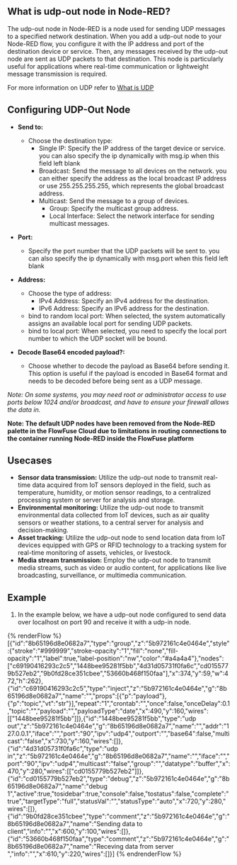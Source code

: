 ## What is udp-out node in Node-RED?

The udp-out node in Node-RED is a node used for sending UDP messages to a specified network destination. When you add a udp-out node to your Node-RED flow, you configure it with the IP address and port of the destination device or service. Then, any messages received by the udp-out node are sent as UDP packets to that destination. This node is particularly useful for applications where real-time communication or lightweight message transmission is required.

For more information on UDP refer to [What is UDP](/node-red/core-nodes/udp-in/#what-is-udp)

## Configuring UDP-Out Node

- **Send to:**
    - Choose the destination type:
        - Single IP: Specify the IP address of the target device or service. you can also specify the ip dynamically with msg.ip when this field left blank
        - Broadcast: Send the message to all devices on the network. you can either specify the address as the local broadcast IP address or use 255.255.255.255, which represents the global broadcast address.
        - Multicast: Send the message to a group of devices.
            - Group: Specify the multicast group address.
            - Local Interface: Select the network interface for sending multicast messages.

- **Port:**
    - Specify the port number that the UDP packets will be sent to. you can also specify the ip dynamically with msg.port when this field left blank

- **Address:**
    - Choose the type of address:
        - IPv4 Address: Specify an IPv4 address for the destination.
        - IPv6 Address: Specify an IPv6 address for the destination.
    - bind to random local port: When selected, the system automatically assigns an available local port for sending UDP packets.
    - bind to local port: When selected, you need to specify the local port number to which the UDP socket will be bound.

- **Decode Base64 encoded payload?:**
    - Choose whether to decode the payload as Base64 before sending it. This option is useful if the payload is encoded in Base64 format and needs to be decoded before being sent as a UDP message.

*Note: On some systems, you may need root or administrator access to use ports below 1024 and/or broadcast, and have to ensure your firewall allows the data in.*

**Note: The default UDP nodes have been removed from the Node-RED palette in the FlowFuse Cloud due to limitations in routing connections to the container running Node-RED inside the FlowFuse platform**

## Usecases

- **Sensor data transmission:** Utilize the udp-out node to transmit real-time data acquired from IoT sensors deployed in the field, such as temperature, humidity, or motion sensor readings, to a centralized processing system or server for analysis and storage.
- **Environmental monitoring:** Utilize the udp-out node to transmit environmental data collected from IoT devices, such as air quality sensors or weather stations, to a central server for analysis and decision-making.
- **Asset tracking:** Utilize the udp-out node to send location data from IoT devices equipped with GPS or RFID technology to a tracking system for real-time monitoring of assets, vehicles, or livestock.
- **Media stream transmission:** Employ the udp-out node to transmit media streams, such as video or audio content, for applications like live broadcasting, surveillance, or multimedia communication.

## Example

1. In the example below, we have a udp-out node configured to send data over localhost on port 90 and receive it with a udp-in node.

{% renderFlow %}
[{"id":"8b65196d8e0682a7","type":"group","z":"5b972161c4e0464e","style":{"stroke":"#999999","stroke-opacity":"1","fill":"none","fill-opacity":"1","label":true,"label-position":"nw","color":"#a4a4a4"},"nodes":["c69190416293c2c5","1448bee95281f5bb","4d31d05731f0fa6c","cd0155779b527eb2","9b0fd28ce351cbee","53660b468f150faa"],"x":374,"y":59,"w":472,"h":262},{"id":"c69190416293c2c5","type":"inject","z":"5b972161c4e0464e","g":"8b65196d8e0682a7","name":"","props":[{"p":"payload"},{"p":"topic","vt":"str"}],"repeat":"1","crontab":"","once":false,"onceDelay":0.1,"topic":"","payload":"","payloadType":"date","x":490,"y":160,"wires":[["1448bee95281f5bb"]]},{"id":"1448bee95281f5bb","type":"udp out","z":"5b972161c4e0464e","g":"8b65196d8e0682a7","name":"","addr":"127.0.0.1","iface":"","port":"90","ipv":"udp4","outport":"","base64":false,"multicast":"false","x":730,"y":160,"wires":[]},{"id":"4d31d05731f0fa6c","type":"udp in","z":"5b972161c4e0464e","g":"8b65196d8e0682a7","name":"","iface":"","port":"90","ipv":"udp4","multicast":"false","group":"","datatype":"buffer","x":470,"y":280,"wires":[["cd0155779b527eb2"]]},{"id":"cd0155779b527eb2","type":"debug","z":"5b972161c4e0464e","g":"8b65196d8e0682a7","name":"debug 1","active":true,"tosidebar":true,"console":false,"tostatus":false,"complete":"true","targetType":"full","statusVal":"","statusType":"auto","x":720,"y":280,"wires":[]},{"id":"9b0fd28ce351cbee","type":"comment","z":"5b972161c4e0464e","g":"8b65196d8e0682a7","name":"Sending data to client","info":"","x":600,"y":100,"wires":[]},{"id":"53660b468f150faa","type":"comment","z":"5b972161c4e0464e","g":"8b65196d8e0682a7","name":"Receving data from server ","info":"","x":610,"y":220,"wires":[]}]
{% endrenderFlow %}
